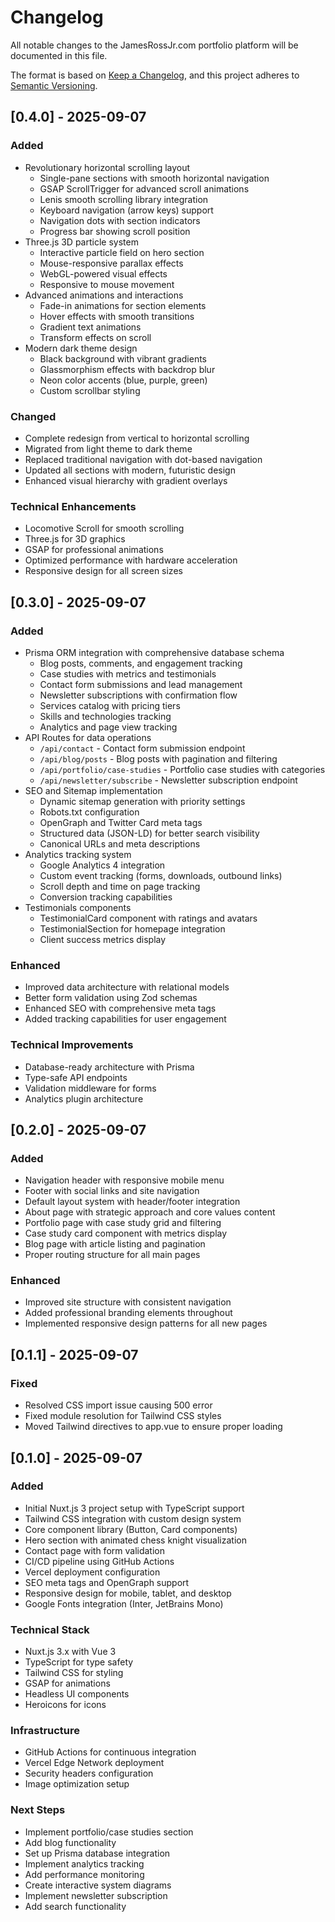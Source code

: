 # Changelog

All notable changes to the JamesRossJr.com portfolio platform will be documented in this file.

The format is based on [Keep a Changelog](https://keepachangelog.com/en/1.0.0/),
and this project adheres to [Semantic Versioning](https://semver.org/spec/v2.0.0.html).

## [0.4.0] - 2025-09-07

### Added
- Revolutionary horizontal scrolling layout
  - Single-pane sections with smooth horizontal navigation
  - GSAP ScrollTrigger for advanced scroll animations
  - Lenis smooth scrolling library integration
  - Keyboard navigation (arrow keys) support
  - Navigation dots with section indicators
  - Progress bar showing scroll position
- Three.js 3D particle system
  - Interactive particle field on hero section
  - Mouse-responsive parallax effects
  - WebGL-powered visual effects
  - Responsive to mouse movement
- Advanced animations and interactions
  - Fade-in animations for section elements
  - Hover effects with smooth transitions
  - Gradient text animations
  - Transform effects on scroll
- Modern dark theme design
  - Black background with vibrant gradients
  - Glassmorphism effects with backdrop blur
  - Neon color accents (blue, purple, green)
  - Custom scrollbar styling

### Changed
- Complete redesign from vertical to horizontal scrolling
- Migrated from light theme to dark theme
- Replaced traditional navigation with dot-based navigation
- Updated all sections with modern, futuristic design
- Enhanced visual hierarchy with gradient overlays

### Technical Enhancements
- Locomotive Scroll for smooth scrolling
- Three.js for 3D graphics
- GSAP for professional animations
- Optimized performance with hardware acceleration
- Responsive design for all screen sizes

## [0.3.0] - 2025-09-07

### Added
- Prisma ORM integration with comprehensive database schema
  - Blog posts, comments, and engagement tracking
  - Case studies with metrics and testimonials
  - Contact form submissions and lead management
  - Newsletter subscriptions with confirmation flow
  - Services catalog with pricing tiers
  - Skills and technologies tracking
  - Analytics and page view tracking
- API Routes for data operations
  - `/api/contact` - Contact form submission endpoint
  - `/api/blog/posts` - Blog posts with pagination and filtering
  - `/api/portfolio/case-studies` - Portfolio case studies with categories
  - `/api/newsletter/subscribe` - Newsletter subscription endpoint
- SEO and Sitemap implementation
  - Dynamic sitemap generation with priority settings
  - Robots.txt configuration
  - OpenGraph and Twitter Card meta tags
  - Structured data (JSON-LD) for better search visibility
  - Canonical URLs and meta descriptions
- Analytics tracking system
  - Google Analytics 4 integration
  - Custom event tracking (forms, downloads, outbound links)
  - Scroll depth and time on page tracking
  - Conversion tracking capabilities
- Testimonials components
  - TestimonialCard component with ratings and avatars
  - TestimonialSection for homepage integration
  - Client success metrics display

### Enhanced
- Improved data architecture with relational models
- Better form validation using Zod schemas
- Enhanced SEO with comprehensive meta tags
- Added tracking capabilities for user engagement

### Technical Improvements
- Database-ready architecture with Prisma
- Type-safe API endpoints
- Validation middleware for forms
- Analytics plugin architecture

## [0.2.0] - 2025-09-07

### Added
- Navigation header with responsive mobile menu
- Footer with social links and site navigation
- Default layout system with header/footer integration
- About page with strategic approach and core values content
- Portfolio page with case study grid and filtering
- Case study card component with metrics display
- Blog page with article listing and pagination
- Proper routing structure for all main pages

### Enhanced
- Improved site structure with consistent navigation
- Added professional branding elements throughout
- Implemented responsive design patterns for all new pages

## [0.1.1] - 2025-09-07

### Fixed
- Resolved CSS import issue causing 500 error
- Fixed module resolution for Tailwind CSS styles
- Moved Tailwind directives to app.vue to ensure proper loading

## [0.1.0] - 2025-09-07

### Added
- Initial Nuxt.js 3 project setup with TypeScript support
- Tailwind CSS integration with custom design system
- Core component library (Button, Card components)
- Hero section with animated chess knight visualization
- Contact page with form validation
- CI/CD pipeline using GitHub Actions
- Vercel deployment configuration
- SEO meta tags and OpenGraph support
- Responsive design for mobile, tablet, and desktop
- Google Fonts integration (Inter, JetBrains Mono)

### Technical Stack
- Nuxt.js 3.x with Vue 3
- TypeScript for type safety
- Tailwind CSS for styling
- GSAP for animations
- Headless UI components
- Heroicons for icons

### Infrastructure
- GitHub Actions for continuous integration
- Vercel Edge Network deployment
- Security headers configuration
- Image optimization setup

### Next Steps
- Implement portfolio/case studies section
- Add blog functionality
- Set up Prisma database integration
- Implement analytics tracking
- Add performance monitoring
- Create interactive system diagrams
- Implement newsletter subscription
- Add search functionality